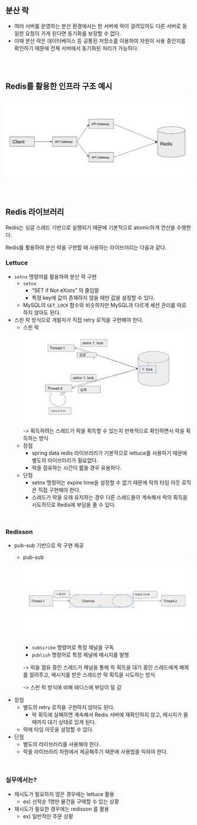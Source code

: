 ## 분산 락
* 여러 서버를 운영하는 분산 환경에서는 한 서버에 락이 걸려있어도 다른 서버로 동일한 요청이 가게 된다면 동기화를 보장할 수 없다.
* 이때 분산 락은 데이터베이스 등 공통된 저장소를 이용하여 자원이 사용 중인지를 확인하기 때문에 전체 서버에서 동기화된 처리가 가능하다.

<br/><br/>

## Redis를 활용한 인프라 구조 예시
![img.png](./image/img_15.png)

<br/><br/>

## Redis 라이브러리
Redis는 싱글 스레드 기반으로 실행되기 때문에 기본적으로 atomic하게 연산을 수행한다.

Redis를 활용하여 분산 락을 구현할 때 사용하는 라이브러리는 다음과 같다.

### Lettuce
* `setnx` 명령어를 활용하여 분산 락 구현
  * `setnx`
    * “SET if Not eXists” 의 줄임말
    * 특정 key에 값이 존재하지 않을 때만 값을 설정할 수 있다.
  * MySQL의 `GET_LOCK` 함수와 비슷하지만 MySQL과 다르게 세션 관리를 따로 하지 않아도 된다.
* 스핀 락 방식으로 개발자가 직접 retry 로직을 구현해야 한다.
  * 스핀 락
    <br/>![img.png](./image/img_13.png)
    -> 획득하려는 스레드가 락을 획득할 수 있는지 반복적으로 확인하면서 락을 획득하는 방식
  * 장점
    * spring data redis 라이브러리가 기본적으로 lettuce를 사용하기 때문에 별도의 라이브러리가 필요없다. 
    * 락을 점유하는 시간이 짧을 경우 유용하다.
  * 단점
    * setnx 명령어는 expire time을 설정할 수 없기 때문에 락의 타임 아웃 로직은 직접 구현해야 한다.
    * 스레드가 락을 오래 유지하는 경우 다른 스레드들이 계속해서 락의 획득을 시도하므로 Redis에 부담을 줄 수 있다.

<br/>

### Redisson
* pub-sub 기반으로 락 구현 제공
  * pub-sub
    <br/>![img.png](./image/img_14.png)
    * `subscribe` 명령어로 특정 채널을 구독
    * `publish` 명령어로 특정 채널에 메시지를 발행
    
    -> 락을 점유 중인 스레드가 채널을 통해 락 획득을 대기 중인 스레드에게 해제를 알려주고, 메시지를 받은 스레드만 락 획득을 시도하는 방식
    
    -> 스핀 락 방식에 비해 레디스에 부담이 덜 감
* 장점
  * 별도의 retry 로직을 구현하지 않아도 된다.
    * 락 획득에 실패하면 계속해서 Redis 서버에 재확인하지 않고, 메시지가 올 때까지 대기 상태로 있게 된다.
  * 락에 타임 아웃을 설정할 수 있다.
* 단점
  * 별도의 라이브러리를 사용해야 한다.
  * 락을 라이브러리 차원에서 제공해주기 때문에 사용법을 익혀야 한다.

<br/>

### 실무에서는?
* 재시도가 필요하지 않은 경우에는 lettuce 활용
  * ex) 선착순 1명만 물건을 구매할 수 있는 상황
* 재시도가 필요한 경우에는 redisson 를 활용
  * ex) 일반적인 주문 상황
